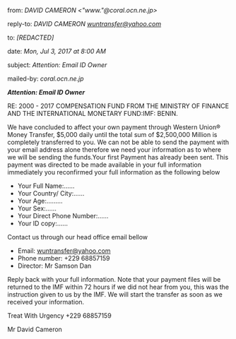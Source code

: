 from:	*DAVID CAMERON <"www."@coral.ocn.ne.jp>*

reply-to:	*DAVID CAMERON <wuntransfer@yahoo.com>*

to:	*[REDACTED]*

date:	*Mon, Jul 3, 2017 at 8:00 AM*

subject: *Attention: Email ID Owner*

mailed-by: *coral.ocn.ne.jp*

***Attention: Email ID Owner***

RE: 2000 - 2017 COMPENSATION FUND FROM THE MINISTRY OF FINANCE AND THE INTERNATIONAL MONETARY FUND:IMF: BENIN.

We have concluded to affect your own payment through Western Union® Money Transfer, $5,000 daily until the total sum of $2,500,000 Million is completely transferred to you. We can not be able to send the payment with your email address alone therefore we need your information as to where we will be sending the funds.Your first Payment has already been sent. This payment was directed to be made available in your full information immediately you reconfirmed your full information as the following below

- Your Full Name:……
- Your Country/ City:……
- Your Age:………
- Your Sex:……
- Your Direct Phone Number:……
- Your ID copy:……


Contact us through our head office email bellow

- Email: wuntransfer@yahoo.com
- Phone number: +229 68857159
- Director: Mr Samson Dan

Reply back with your full information. Note that your payment files will be returned to the IMF within 72 hours if we did not hear from you, this was the instruction given to us by the IMF. We will start the transfer as soon as we received your information.

Treat With Urgency +229 68857159

Mr David Cameron

